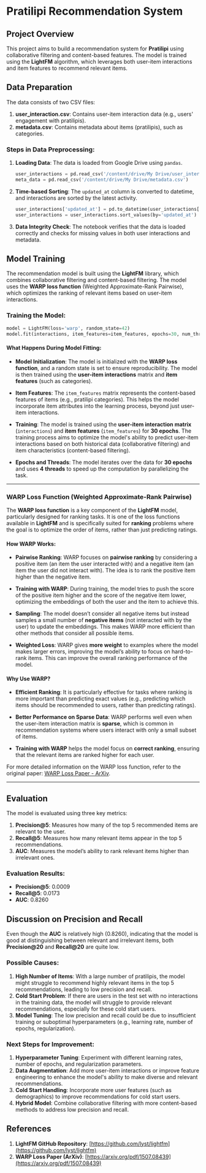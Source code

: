 
# **Pratilipi Recommendation System**

## **Project Overview**
This project aims to build a recommendation system for **Pratilipi** using collaborative filtering and content-based features. The model is trained using the **LightFM** algorithm, which leverages both user-item interactions and item features to recommend relevant items.

## **Data Preparation**
The data consists of two CSV files:
1. **user_interaction.csv**: Contains user-item interaction data (e.g., users' engagement with pratilipis).
2. **metadata.csv**: Contains metadata about items (pratilipis), such as categories.

### **Steps in Data Preprocessing**:
1. **Loading Data**: The data is loaded from Google Drive using `pandas`.
   ```python
   user_interactions = pd.read_csv('/content/drive/My Drive/user_interaction.csv')
   meta_data = pd.read_csv('/content/drive/My Drive/metadata.csv')
   ```
   
2. **Time-based Sorting**: The `updated_at` column is converted to datetime, and interactions are sorted by the latest activity.
   ```python
   user_interactions['updated_at'] = pd.to_datetime(user_interactions['updated_at'])
   user_interactions = user_interactions.sort_values(by='updated_at')
   ```

3. **Data Integrity Check**: The notebook verifies that the data is loaded correctly and checks for missing values in both user interactions and metadata.

## **Model Training**
The recommendation model is built using the **LightFM** library, which combines collaborative filtering and content-based filtering. The model uses the **WARP loss function** (Weighted Approximate-Rank Pairwise), which optimizes the ranking of relevant items based on user-item interactions.

### **Training the Model**:
```python
model = LightFM(loss='warp', random_state=42)
model.fit(interactions, item_features=item_features, epochs=30, num_threads=4)
```

#### **What Happens During Model Fitting**:
- **Model Initialization**: The model is initialized with the **WARP loss function**, and a random state is set to ensure reproducibility. The model is then trained using the **user-item interactions** matrix and **item features** (such as categories).
  
- **Item Features**: The `item_features` matrix represents the content-based features of items (e.g., pratilipi categories). This helps the model incorporate item attributes into the learning process, beyond just user-item interactions.

- **Training**: The model is trained using the **user-item interaction matrix** (`interactions`) and **item features** (`item_features`) for **30 epochs**. The training process aims to optimize the model's ability to predict user-item interactions based on both historical data (collaborative filtering) and item characteristics (content-based filtering).
  
- **Epochs and Threads**: The model iterates over the data for **30 epochs** and uses **4 threads** to speed up the computation by parallelizing the task.

---

### **WARP Loss Function** (Weighted Approximate-Rank Pairwise)

The **WARP loss function** is a key component of the **LightFM** model, particularly designed for ranking tasks. It is one of the loss functions available in **LightFM** and is specifically suited for **ranking** problems where the goal is to optimize the order of items, rather than just predicting ratings.

#### **How WARP Works**:
- **Pairwise Ranking**: WARP focuses on **pairwise ranking** by considering a positive item (an item the user interacted with) and a negative item (an item the user did not interact with). The idea is to rank the positive item higher than the negative item.
  
- **Training with WARP**: During training, the model tries to push the score of the positive item higher and the score of the negative item lower, optimizing the embeddings of both the user and the item to achieve this.
  
- **Sampling**: The model doesn’t consider all negative items but instead samples a small number of **negative items** (not interacted with by the user) to update the embeddings. This makes WARP more efficient than other methods that consider all possible items.

- **Weighted Loss**: WARP gives **more weight** to examples where the model makes larger errors, improving the model’s ability to focus on hard-to-rank items. This can improve the overall ranking performance of the model.

#### **Why Use WARP?**
- **Efficient Ranking**: It is particularly effective for tasks where ranking is more important than predicting exact values (e.g., predicting which items should be recommended to users, rather than predicting ratings).
  
- **Better Performance on Sparse Data**: WARP performs well even when the user-item interaction matrix is **sparse**, which is common in recommendation systems where users interact with only a small subset of items.

- **Training with WARP** helps the model focus on **correct ranking**, ensuring that the relevant items are ranked higher for each user.

For more detailed information on the WARP loss function, refer to the original paper: [WARP Loss Paper - ArXiv](https://arxiv.org/pdf/1507.08439).

---

## **Evaluation**
The model is evaluated using three key metrics:
1. **Precision@5**: Measures how many of the top 5 recommended items are relevant to the user.
2. **Recall@5**: Measures how many relevant items appear in the top 5 recommendations.
3. **AUC**: Measures the model’s ability to rank relevant items higher than irrelevant ones.

### **Evaluation Results**:
- **Precision@5**: 0.0009
- **Recall@5**: 0.0173
- **AUC**: 0.8260

## **Discussion on Precision and Recall**
Even though the **AUC** is relatively high (0.8260), indicating that the model is good at distinguishing between relevant and irrelevant items, both **Precision@20** and **Recall@20** are quite low.

### **Possible Causes**:
1. **High Number of Items**: With a large number of pratilipis, the model might struggle to recommend highly relevant items in the top 5 recommendations, leading to low precision and recall.
2. **Cold Start Problem**: If there are users in the test set with no interactions in the training data, the model will struggle to provide relevant recommendations, especially for these cold start users.
3. **Model Tuning**: The low precision and recall could be due to insufficient training or suboptimal hyperparameters (e.g., learning rate, number of epochs, regularization).

### **Next Steps for Improvement**:
1. **Hyperparameter Tuning**: Experiment with different learning rates, number of epochs, and regularization parameters.
2. **Data Augmentation**: Add more user-item interactions or improve feature engineering to enhance the model's ability to make diverse and relevant recommendations.
3. **Cold Start Handling**: Incorporate more user features (such as demographics) to improve recommendations for cold start users.
4. **Hybrid Model**: Combine collaborative filtering with more content-based methods to address low precision and recall.

## **References**
1. **LightFM GitHub Repository**: [https://github.com/lyst/lightfm](https://github.com/lyst/lightfm)
2. **WARP Loss Paper (ArXiv)**: [https://arxiv.org/pdf/1507.08439](https://arxiv.org/pdf/1507.08439)

